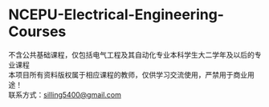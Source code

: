 # NCEPU-Electrical-Engineering-Courses
不含公共基础课程，仅包括电气工程及其自动化专业本科学生大二学年及以后的专业课程  
本项目所有资料版权属于相应课程的教师，仅供学习交流使用，严禁用于商业用途！  
联系方式：silling5400@gmail.com
